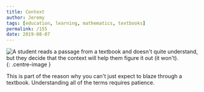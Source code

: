 ```yaml
---
title: Context
author: Jeremy
tags: [education, learning, mathematics, textbooks]
permalink: /155
date: 2019-08-07
---
```


![A student reads a passage from a textbook and doesn't quite understand, but they decide that the context will help them figure it out (it won't).](https://res.cloudinary.com/dh3hm8pb7/image/upload/c_scale,q_auto:best,w_615/v1535842782/Handwaving/Published/Context.png){: .centre-image }

This is part of the reason why you can't just expect to blaze through a textbook. Understanding all of the terms requires patience.
